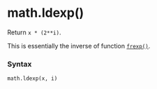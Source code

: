 # math.ldexp()

Return `x * (2**i)`.

This is essentially the inverse of function [`frexp()`](/modules/math/frexp.md).

### Syntax

```python
math.ldexp(x, i)
```